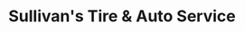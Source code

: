 ---
title: "Sullivan's Tire & Auto Service"
url: /bangor/sullivans-tire-und-auto-service/
shop: Reifen
---